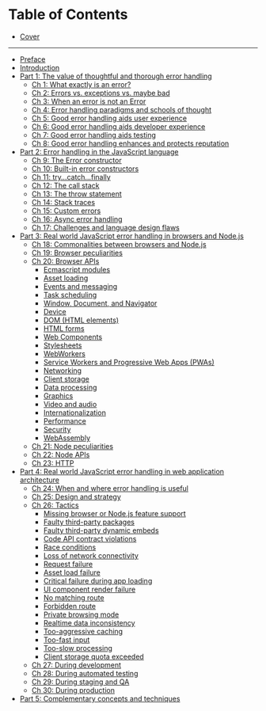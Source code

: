 # Table of Contents

* [Cover](README.md)

----

* [Preface][1]
* [Introduction][2]
* [Part 1: The value of thoughtful and thorough error handling][3]
	* [Ch 1: What exactly is an error?][4]
	* [Ch 2: Errors vs. exceptions vs. maybe bad][5]
	* [Ch 3: When an error is not an Error][6]
	* [Ch 4: Error handling paradigms and schools of thought][7]
	* [Ch 5: Good error handling aids user experience][8]
	* [Ch 6: Good error handling aids developer experience][9]
	* [Ch 7: Good error handling aids testing][10]
	* [Ch 8: Good error handling enhances and protects reputation][11]
* [Part 2: Error handling in the JavaScript language][12]
	* [Ch 9: The Error constructor][13]
	* [Ch 10: Built-in error constructors][14]
	* [Ch 11: try…catch…finally][15]
	* [Ch 12: The call stack][16]
	* [Ch 13: The throw statement][17]
	* [Ch 14: Stack traces][18]
	* [Ch 15: Custom errors][19]
	* [Ch 16: Async error handling][20]
	* [Ch 17: Challenges and language design flaws][21]
* [Part 3: Real world JavaScript error handling in browsers and Node.js][22]
	* [Ch 18: Commonalities between browsers and Node.js][23]
	* [Ch 19: Browser peculiarities][24]
	* [Ch 20: Browser APIs][25]
        * [Ecmascript modules][26]
        * [Asset loading][27]
        * [Events and messaging][28]
        * [Task scheduling][29]
        * [Window, Document, and Navigator][30]
        * [Device][31]
        * [DOM (HTML elements)][32]
        * [HTML forms][33]
        * [Web Components][34]
        * [Stylesheets][35]
        * [WebWorkers][36]
        * [Service Workers and Progressive Web Apps (PWAs)][37]
        * [Networking][38]
        * [Client storage][39]
        * [Data processing][40]
        * [Graphics][41]
        * [Video and audio][42]
        * [Internationalization][43]
        * [Performance][44]
        * [Security][45]
        * [WebAssembly][46]
	* [Ch 21: Node peculiarities][47]
	* [Ch 22: Node APIs][48]
	* [Ch 23: HTTP][49]
* [Part 4: Real world JavaScript error handling in web application architecture][50]
	* [Ch 24: When and where error handling is useful][51]
	* [Ch 25: Design and strategy][52]
	* [Ch 26: Tactics][53]
		* [Missing browser or Node.js feature support][54]
		* [Faulty third-party packages][55]
		* [Faulty third-party dynamic embeds][56]
		* [Code API contract violations][57]
		* [Race conditions][58]
		* [Loss of network connectivity][59]
		* [Request failure][60]
		* [Asset load failure][61]
		* [Critical failure during app loading][62]
		* [UI component render failure][63]
		* [No matching route][64]
		* [Forbidden route][65]
		* [Private browsing mode][66]
		* [Realtime data inconsistency][67]
		* [Too-aggressive caching][68]
		* [Too-fast input][69]
		* [Too-slow processing][70]
		* [Client storage quota exceeded][71]
	* [Ch 27: During development][72]
	* [Ch 28: During automated testing][73]
	* [Ch 29: During staging and QA][74]
	* [Ch 30: During production][75]
* [Part 5: Complementary concepts and techniques][76]

[1]:	preface.md
[2]:    introduction.md
[3]:	part-1/0-intro.md
[4]:	part-1/chapter-1/0-what-exactly-is-an-error.md
[5]:	part-1/chapter-2/0-errors-vs-exceptions-vs-maybe-bad.md
[6]:	part-1/chapter-3/0-when-an-error-is-not-an-error.md
[7]:	part-1/chapter-4/0-error-handling-paradigms-and-schools-of-thought.md
[8]:	part-1/chapter-5/0-good-error-handling-aids-user-experience.md
[9]:	part-1/chapter-6/0-good-error-handling-aids-developer-experience.md
[10]:	part-1/chapter-7/0-good-error-handling-aids-testing.md
[11]:	part-1/chapter-8/0-good-error-handling-enhances-and-protects-reputation.md
[12]:	part-2/0-intro.md
[13]:	part-2/chapter-9/0-the-error-constructor.md
[14]:	part-2/chapter-10/0-built-in-error-constructors.md
[15]:	part-2/chapter-11/0-try-catch-finally.md
[16]:	part-2/chapter-12/0-the-call-stack.md
[17]:	part-2/chapter-13/0-the-throw-statement.md
[18]:	part-2/chapter-14/0-stack-traces.md
[19]:	part-2/chapter-15/0-custom-errors.md
[20]:	part-2/chapter-16/0-async-error-handling.md
[21]:	part-2/chapter-17/0-challenges-and-language-design-flaws.md
[22]:	part-3/0-intro.md
[23]:	part-3/chapter-18/0-commonalities-between-browsers-and-nodejs.md
[24]:	part-3/chapter-19/0-browser-peculiarities.md
[25]:	part-3/chapter-20/0-browser-apis.md
[26]:   part-3/chapter-20/ecmascript-modules.md
[27]:   part-3/chapter-20/asset-loading.md
[28]:   part-3/chapter-20/events-and-messaging.md
[29]:   part-3/chapter-20/task-scheduling.md
[30]:   part-3/chapter-20/window-document-navigator.md
[31]:   part-3/chapter-20/device.md
[32]:   part-3/chapter-20/dom.md
[33]:   part-3/chapter-20/html-forms.md
[34]:   part-3/chapter-20/web-components.md
[35]:   part-3/chapter-20/stylesheets.md
[36]:   part-3/chapter-20/web-workers.md
[37]:   part-3/chapter-20/service-workers.md
[38]:   part-3/chapter-20/networking.md
[39]:   part-3/chapter-20/client-storage.md
[40]:   part-3/chapter-20/data-processing.md
[41]:   part-3/chapter-20/graphics.md
[42]:   part-3/chapter-20/video-and-audio.md
[43]:   part-3/chapter-20/internationalization.md
[44]:   part-3/chapter-20/performance.md
[45]:   part-3/chapter-20/security.md
[46]:   part-3/chapter-20/webassembly.md
[47]:	part-3/chapter-21/0-node-peculiarities.md
[48]:	part-3/chapter-22/0-node-apis.md
[49]:	part-3/chapter-23/0-http.md
[50]:	part-4/0-intro.md
[51]:   part-4/chapter-24/0-when-and-where-error-handling-is-useful.md
[52]:   part-4/chapter-25/0-design-and-strategy.md
[53]:   part-4/chapter-26/0-tactics.md
[54]:   part-4/chapter-26/missing-browser-node-feature-support.md
[55]:   part-4/chapter-26/faulty-third-party-packages.md
[56]:   part-4/chapter-26/faulty-third-party-dynamic-embeds.md
[57]:   part-4/chapter-26/code-api-contract-violations.md
[58]:   part-4/chapter-26/race-conditions.md
[59]:   part-4/chapter-26/loss-of-network-connectivity.md
[60]:   part-4/chapter-26/request-failure.md
[61]:   part-4/chapter-26/asset-load-failure.md
[62]:   part-4/chapter-26/critical-failure-during-app-loading.md
[63]:   part-4/chapter-26/ui-component-render-failure.md
[64]:   part-4/chapter-26/no-matching-route.md
[65]:   part-4/chapter-26/forbidden-route.md
[66]:   part-4/chapter-26/private-browsing-mode.md
[67]:   part-4/chapter-26/realtime-data-inconsistency.md
[68]:   part-4/chapter-26/too-aggressive-caching.md
[69]:   part-4/chapter-26/too-fast-input.md
[70]:   part-4/chapter-26/too-slow-processing.md
[71]:   part-4/chapter-26/client-storage-quota-exceeded.md
[72]:	part-4/chapter-27/0-during-development.md
[73]:	part-4/chapter-28/0-during-automated-testing.md
[74]:	part-4/chapter-29/0-during-staging-and-qa.md
[75]:	part-4/chapter-30/0-during-production.md
[76]:	part-5/0-intro.md